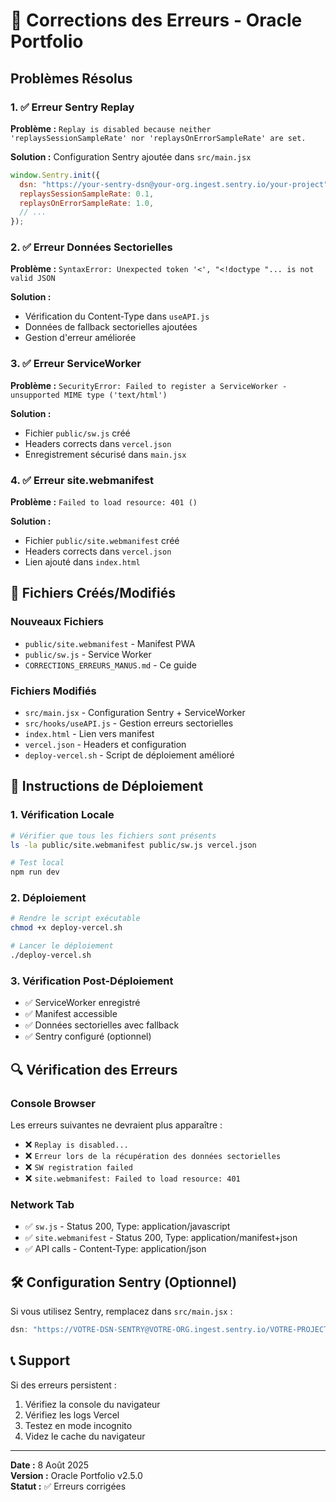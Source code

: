 # 🔧 Corrections des Erreurs - Oracle Portfolio

## Problèmes Résolus

### 1. ✅ Erreur Sentry Replay
**Problème :** `Replay is disabled because neither 'replaysSessionSampleRate' nor 'replaysOnErrorSampleRate' are set.`

**Solution :** Configuration Sentry ajoutée dans `src/main.jsx`
```javascript
window.Sentry.init({
  dsn: "https://your-sentry-dsn@your-org.ingest.sentry.io/your-project",
  replaysSessionSampleRate: 0.1,
  replaysOnErrorSampleRate: 1.0,
  // ...
});
```

### 2. ✅ Erreur Données Sectorielles
**Problème :** `SyntaxError: Unexpected token '<', "<!doctype "... is not valid JSON`

**Solution :** 
- Vérification du Content-Type dans `useAPI.js`
- Données de fallback sectorielles ajoutées
- Gestion d'erreur améliorée

### 3. ✅ Erreur ServiceWorker
**Problème :** `SecurityError: Failed to register a ServiceWorker - unsupported MIME type ('text/html')`

**Solution :**
- Fichier `public/sw.js` créé
- Headers corrects dans `vercel.json`
- Enregistrement sécurisé dans `main.jsx`

### 4. ✅ Erreur site.webmanifest
**Problème :** `Failed to load resource: 401 ()`

**Solution :**
- Fichier `public/site.webmanifest` créé
- Headers corrects dans `vercel.json`
- Lien ajouté dans `index.html`

## 📁 Fichiers Créés/Modifiés

### Nouveaux Fichiers
- `public/site.webmanifest` - Manifest PWA
- `public/sw.js` - Service Worker
- `CORRECTIONS_ERREURS_MANUS.md` - Ce guide

### Fichiers Modifiés
- `src/main.jsx` - Configuration Sentry + ServiceWorker
- `src/hooks/useAPI.js` - Gestion erreurs sectorielles
- `index.html` - Lien vers manifest
- `vercel.json` - Headers et configuration
- `deploy-vercel.sh` - Script de déploiement amélioré

## 🚀 Instructions de Déploiement

### 1. Vérification Locale
```bash
# Vérifier que tous les fichiers sont présents
ls -la public/site.webmanifest public/sw.js vercel.json

# Test local
npm run dev
```

### 2. Déploiement
```bash
# Rendre le script exécutable
chmod +x deploy-vercel.sh

# Lancer le déploiement
./deploy-vercel.sh
```

### 3. Vérification Post-Déploiement
- ✅ ServiceWorker enregistré
- ✅ Manifest accessible
- ✅ Données sectorielles avec fallback
- ✅ Sentry configuré (optionnel)

## 🔍 Vérification des Erreurs

### Console Browser
Les erreurs suivantes ne devraient plus apparaître :
- ❌ `Replay is disabled...`
- ❌ `Erreur lors de la récupération des données sectorielles`
- ❌ `SW registration failed`
- ❌ `site.webmanifest: Failed to load resource: 401`

### Network Tab
- ✅ `sw.js` - Status 200, Type: application/javascript
- ✅ `site.webmanifest` - Status 200, Type: application/manifest+json
- ✅ API calls - Content-Type: application/json

## 🛠️ Configuration Sentry (Optionnel)

Si vous utilisez Sentry, remplacez dans `src/main.jsx` :
```javascript
dsn: "https://VOTRE-DSN-SENTRY@VOTRE-ORG.ingest.sentry.io/VOTRE-PROJECT"
```

## 📞 Support

Si des erreurs persistent :
1. Vérifiez la console du navigateur
2. Vérifiez les logs Vercel
3. Testez en mode incognito
4. Videz le cache du navigateur

---
**Date :** 8 Août 2025  
**Version :** Oracle Portfolio v2.5.0  
**Statut :** ✅ Erreurs corrigées
